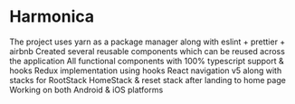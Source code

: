 # Harmonica

The project uses yarn as a package manager along with eslint + prettier + airbnb
Created several reusable components which can be reused across the application
All functional components with 100% typescript support & hooks
Redux implementation using hooks
React navigation v5 along with stacks for RootStack HomeStack & reset stack after landing to home page
Working on both Android & iOS platforms 
